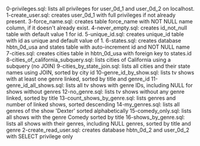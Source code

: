 0-privileges.sql: lists all privileges for user_0d_1 and user_0d_2 on localhost.
1-create_user.sql: creates user_0d_1 with full privileges if not already present.
3-force_name.sql: creates table force_name with NOT NULL name column, if it doesn't already exist.
4-never_empty.sql: creates id_not_null table with default value 1 for id.
5-unique_id.sql: creates unique_id table with id as unique and default value of 1.
6-states.sql: creates database hbtn_0d_usa and states table with auto-increment id and NOT NULL name
7-cities.sql: creates cities table in hbtn_0d_usa with foreign key to states.id
8-cities_of_california_subquery.sql: lists cities of California using a subquery (no JOIN)
9-cities_by_state_join.sql: lists all cities and their state names using JOIN, sorted by city id
10-genre_id_by_show.sql: lists tv shows with at least one genre linked, sorted by title and genre_id
11-genre_id_all_shows.sql: lists all tv shows with genre IDs, including NULL for shows without genres
12-no_genre.sql: lists tv shows without any genre linked, sorted by title
13-count_shows_by_genre.sql: lists genres and number of linked shows, sorted descending
14-my_genres.sql: lists all genres of the show 'Dexter' sorted alphabetically
15-comedy_only.sql: lists all shows with the genre Comedy sorted by title
16-shows_by_genre.sql: lists all shows with their genres, including NULL genres, sorted by title and genre
2-create_read_user.sql: creates database hbtn_0d_2 and user_0d_2 with SELECT privilege only
